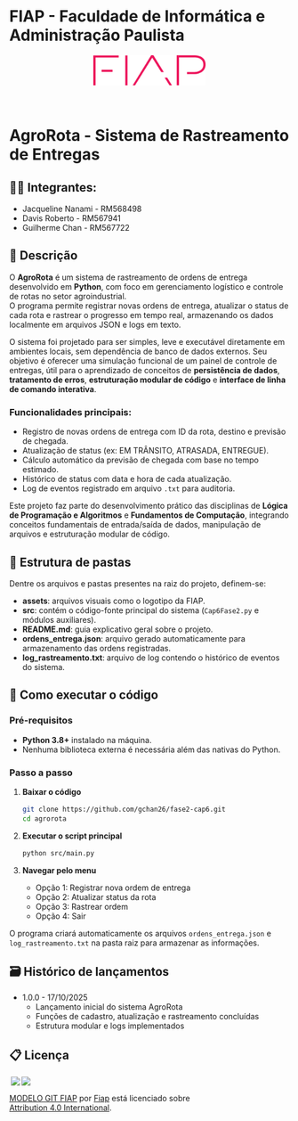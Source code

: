 # FIAP - Faculdade de Informática e Administração Paulista

<p align="center">
<a href="https://www.fiap.com.br/"><img src="assets/logo-fiap.png" alt="FIAP - Faculdade de Informática e Administração Paulista" border="0" width=40% height=40%></a>
</p>

<br>

# AgroRota - Sistema de Rastreamento de Entregas

## 👨‍🎓 Integrantes:
- Jacqueline Nanami - RM568498  
- Davis Roberto - RM567941  
- Guilherme Chan - RM567722  

## 📜 Descrição

O **AgroRota** é um sistema de rastreamento de ordens de entrega desenvolvido em **Python**, com foco em gerenciamento logístico e controle de rotas no setor agroindustrial.  
O programa permite registrar novas ordens de entrega, atualizar o status de cada rota e rastrear o progresso em tempo real, armazenando os dados localmente em arquivos JSON e logs em texto.

O sistema foi projetado para ser simples, leve e executável diretamente em ambientes locais, sem dependência de banco de dados externos. Seu objetivo é oferecer uma simulação funcional de um painel de controle de entregas, útil para o aprendizado de conceitos de **persistência de dados**, **tratamento de erros**, **estruturação modular de código** e **interface de linha de comando interativa**.

### Funcionalidades principais:
- Registro de novas ordens de entrega com ID da rota, destino e previsão de chegada.  
- Atualização de status (ex: EM TRÂNSITO, ATRASADA, ENTREGUE).  
- Cálculo automático da previsão de chegada com base no tempo estimado.  
- Histórico de status com data e hora de cada atualização.  
- Log de eventos registrado em arquivo `.txt` para auditoria.  

Este projeto faz parte do desenvolvimento prático das disciplinas de **Lógica de Programação e Algoritmos** e **Fundamentos de Computação**, integrando conceitos fundamentais de entrada/saída de dados, manipulação de arquivos e estruturação modular de código.

## 📁 Estrutura de pastas

Dentre os arquivos e pastas presentes na raiz do projeto, definem-se:

- **assets**: arquivos visuais como o logotipo da FIAP.  
- **src**: contém o código-fonte principal do sistema (`Cap6Fase2.py` e módulos auxiliares).  
- **README.md**: guia explicativo geral sobre o projeto.  
- **ordens_entrega.json**: arquivo gerado automaticamente para armazenamento das ordens registradas.  
- **log_rastreamento.txt**: arquivo de log contendo o histórico de eventos do sistema.  

## 🔧 Como executar o código

### Pré-requisitos
- **Python 3.8+** instalado na máquina.  
- Nenhuma biblioteca externa é necessária além das nativas do Python.

### Passo a passo

1. **Baixar o código**
   ```bash
   git clone https://github.com/gchan26/fase2-cap6.git
   cd agrorota
   ```

2. **Executar o script principal**
   ```bash
   python src/main.py
   ```

3. **Navegar pelo menu**
   - Opção 1: Registrar nova ordem de entrega  
   - Opção 2: Atualizar status da rota  
   - Opção 3: Rastrear ordem  
   - Opção 4: Sair  

O programa criará automaticamente os arquivos `ordens_entrega.json` e `log_rastreamento.txt` na pasta raiz para armazenar as informações.

## 🗃 Histórico de lançamentos

* 1.0.0 - 17/10/2025  
    * Lançamento inicial do sistema AgroRota  
    * Funções de cadastro, atualização e rastreamento concluídas  
    * Estrutura modular e logs implementados  

## 📋 Licença

<img style="height:22px!important;margin-left:3px;vertical-align:text-bottom;" src="https://mirrors.creativecommons.org/presskit/icons/cc.svg?ref=chooser-v1"><img style="height:22px!important;margin-left:3px;vertical-align:text-bottom;" src="https://mirrors.creativecommons.org/presskit/icons/by.svg?ref=chooser-v1"><p xmlns:cc="http://creativecommons.org/ns#" xmlns:dct="http://purl.org/dc/terms/"><a property="dct:title" rel="cc:attributionURL" href="https://github.com/agodoi/template">MODELO GIT FIAP</a> por <a rel="cc:attributionURL dct:creator" property="cc:attributionName" href="https://fiap.com.br">Fiap</a> está licenciado sobre <a href="http://creativecommons.org/licenses/by/4.0/?ref=chooser-v1" target="_blank" rel="license noopener noreferrer" style="display:inline-block;">Attribution 4.0 International</a>.</p>
